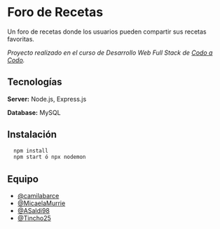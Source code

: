 # Foro de Recetas

Un foro de recetas donde los usuarios pueden compartir sus recetas favoritas.

*Proyecto realizado en el curso de Desarrollo Web Full Stack de [Codo a Codo](https://buenosaires.gob.ar/educacion/codo-codo-40).*

## Tecnologías

**Server:** Node.js, Express.js

**Database:** MySQL

## Instalación

```bash
  npm install 
  npm start ó npx nodemon
```

## Equipo

- [@camilabarce](https://www.github.com/camilabarce)
- [@MicaelaMurrie](https://www.github.com/MicaelaMurrie)
- [@ASaldi98](https://www.github.com/ASaldi98)
- [@Tincho25](https://www.github.com/Tincho25)